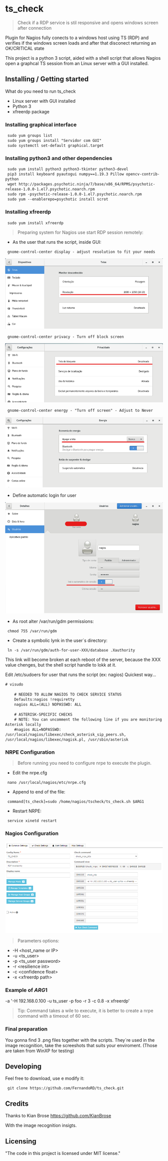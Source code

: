 # ts_check

> Check if a RDP service is stil responsive and opens windows screen after connection

 Plugin for Nagios fully conects to a windows host using TS (RDP) and verifies if the windows screen loads and after that disconect returning an OK/CRITICAL state

This project is a python 3 script, aided with a shell script that allows Nagios open a graphcal TS session from an Linux server with a GUI installed.

## Installing / Getting started

What do you need to run ts_check

* Linux server with GUI installed
* Python 3
* xfreerdp package

### Installing graphical interface

```shell
 sudo yum groups list
 sudo yum groups install "Servidor com GUI"
 sudo systemctl set-default graphical.target
```

### Installing python3 and other dependencies

```shell
 sudo yum install python3 python3-tkinter python3-devel
 pip3 install keyboard pyautogui numpy==1.19.3 Pillow opencv-contrib-python
 wget http://packages.psychotic.ninja/7/base/x86_64/RPMS/psychotic-release-1.0.0-1.el7.psychotic.noarch.rpm
 sudo rpm -psychotic-release-1.0.0-1.el7.psychotic.noarch.rpm
 sudo yum --enablerepo=psychotic install scrot
 ```

### Installing xfreerdp

```shell
 sudo yum install xfreerdp
```


> Preparing system for Nagios use start RDP session remotely:

* As the user that runs the script, inside GUI:

```shell
 gnome-control-center display - adjust resolution to fit your needs
```

![Resolution](https://github.com/FernandoRD/ts_check/blob/main/images/picture1.png)

```shell
 gnome-control-center privacy - Turn off block screen
```

![Block Screen](https://github.com/FernandoRD/ts_check/blob/main/images/picture2.png)

```shell
 gnome-control-center energy - "Turn off screen" - Adjust to Never
```

![Turn off Screen](https://github.com/FernandoRD/ts_check/blob/main/images/picture4.png)

* Define automatic login for user

![Automatic Login](https://github.com/FernandoRD/ts_check/blob/main/images/picture3.png)

* As root alter /var/run/gdm permissions:

```shell
 chmod 755 /var/run/gdm
```

* Create a symbolic lynk in the user´s directory:

```shell
 ln -s /var/run/gdm/auth-for-user-XXX/database .Xauthority
```

This link will become broken at each reboot of the server, because the XXX value chenges, but the shell script handle to lokk at it.

Edit /etc/sudoers for user that runs the script (ex: nagios)
Quickest way...

```shell
# visudo

    # NEEDED TO ALLOW NAGIOS TO CHECK SERVICE STATUS
    Defaults:nagios !requiretty
    nagios ALL=(ALL) NOPASSWD: ALL

    # ASTERISK-SPECIFIC CHECKS
    # NOTE: You can uncomment the following line if you are monitoring Asterisk locally
    #nagios ALL=NOPASSWD: /usr/local/nagios/libexec/check_asterisk_sip_peers.sh, /usr/local/nagios/libexec/nagisk.pl, /usr/sbin/asterisk
```

### NRPE Configuration

> Before running you need to configure nrpe to execute the plugin.

* Edit the nrpe.cfg

```shell
 nano /usr/local/nagios/etc/nrpe.cfg
```

* Append to end of the file:

```shell
 command[ts_check]=sudo /home/nagios/tscheck/ts_check.sh $ARG1
```

* Restart NRPE:

```shell
 service xinetd restart
```

### Nagios Configuration

![Nagios Config](https://github.com/FernandoRD/ts_check/blob/main/images/picture5.png)

> Parameters options:

* -H \<host_name or IP\>
* -u \<ts_user\>
* -p \<ts_user password\>
* -r \<resilience int\>
* -c \<confidence float\>
* -x \<xfreerdp path\>

### Example of $ARG1$

-a '-H 192.168.0.100 -u ts_user -p foo -r 3 -c 0.8 -x xfreerdp'

> Tip: Command takes a wile to execute, it is better to create a nrpe command with a timeout of 60 sec.

### Final preparation

You gonna find 3 .png files together with the scripts. They´re used in the image recognition, take the screeshots that suits your enviroment. (Those are taken from WinXP for testing)

## Developing

Feel free to download, use e modify it:

```shell
 git clone https://github.com/FernandoRD/ts_check.git
```

## Credits

Thanks to Kian Brose <https://github.com/KianBrose>

With the image recognition insigts.

## Licensing

"The code in this project is licensed under MIT license."
